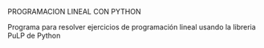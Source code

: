 PROGRAMACION LINEAL CON PYTHON

Programa para resolver ejercicios de programación lineal usando la libreria PuLP de Python

